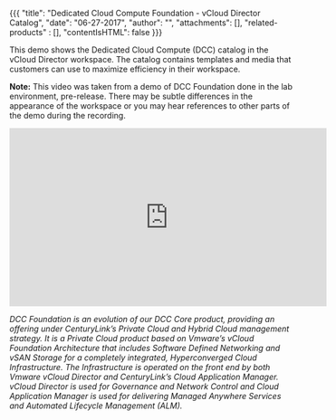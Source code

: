 {{{
"title": "Dedicated Cloud Compute Foundation - vCloud Director Catalog",
"date": "06-27-2017",
"author": "",
"attachments": [],
"related-products" : [],
"contentIsHTML": false
}}}

This demo shows the Dedicated Cloud Compute (DCC) catalog in the vCloud Director workspace. The catalog contains templates and media that customers can use to maximize efficiency in their workspace.

**Note:** This video was taken from a demo of DCC Foundation done in the lab environment, pre-release. There may be subtle differences in the appearance of the workspace or you may hear references to other parts of the demo during the recording.

<iframe width="560" height="315" src="https://player.vimeo.com/video/223078336" frameborder="0" allowfullscreen></iframe>

*DCC Foundation is an evolution of our DCC Core product, providing an offering under CenturyLink’s Private Cloud and Hybrid Cloud management strategy. It is a Private Cloud product based on Vmware’s vCloud Foundation Architecture that includes Software Defined Networking and vSAN Storage for a completely integrated, Hyperconverged Cloud Infrastructure. The Infrastructure is operated on the front end by both Vmware vCloud Director and CenturyLink’s Cloud Application Manager. vCloud Director is used for Governance and Network Control and Cloud Application Manager is used for delivering Managed Anywhere Services and Automated Lifecycle Management (ALM).*

